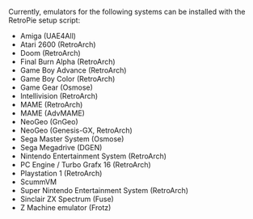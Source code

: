 Currently, emulators for the following systems can be installed with the RetroPie setup script:

* Amiga (UAE4All)
* Atari 2600 (RetroArch)
* Doom (RetroArch)
* Final Burn Alpha (RetroArch)
* Game Boy Advance (RetroArch)
* Game Boy Color (RetroArch)
* Game Gear (Osmose)
* Intellivision (RetroArch)
* MAME (RetroArch)
* MAME (AdvMAME)
* NeoGeo (GnGeo)
* NeoGeo (Genesis-GX, RetroArch)
* Sega Master System (Osmose)
* Sega Megadrive (DGEN)
* Nintendo Entertainment System (RetroArch)
* PC Engine / Turbo Grafx 16 (RetroArch)
* Playstation 1 (RetroArch)
* ScummVM
* Super Nintendo Entertainment System (RetroArch)
* Sinclair ZX Spectrum (Fuse)
* Z Machine emulator (Frotz)